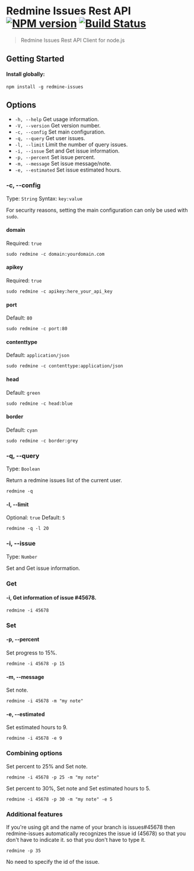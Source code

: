 

# Redmine Issues Rest API [![NPM version][npm-image]][npm-url] [![Build Status][travis-image]][travis-url]

> Redmine Issues Rest API Client for node.js

## Getting Started

#### Install globally:

```
npm install -g redmine-issues
```

## Options

 - `-h, --help`  Get usage information.
 - `-V, --version`  Get version number.
 - `-c, --config`  Set main configuration.
 - `-q, --query`  Get user issues.
 - `-l, --limit`  Limit the number of query issues.
 - `-i, --issue`  Set and Get issue information.
 - `-p, --percent`  Set issue percent.
 - `-m, --message`  Set issue message/note.
 - `-e, --estimated`  Set issue estimated hours.


### -c, --config
Type: `String`
Syntax: `key:value`

For security reasons, setting the main configuration can only be used with `sudo`.

#### domain
Required: `true`
```
sudo redmine -c domain:yourdomain.com
```

#### apikey
Required: `true`
```
sudo redmine -c apikey:here_your_api_key
```

#### port
Default: `80`
```
sudo redmine -c port:80
```

#### contenttype
Default: `application/json`
```
sudo redmine -c contenttype:application/json
```

#### head
Default: `green`
```
sudo redmine -c head:blue
```

#### border
Default: `cyan`
```
sudo redmine -c border:grey
```

### -q, --query
Type: `Boolean`

Return a redmine issues list of the current user.

```
redmine -q
```

#### -l, --limit
Optional: `true`
Default: `5`
```
redmine -q -l 20
```

### -i, --issue
Type: `Number`

Set and Get issue information.

### Get

#### -i, Get information of issue #45678.

```
redmine -i 45678
```

### Set

#### -p, --percent
Set progress to 15%.

```
redmine -i 45678 -p 15
```

#### -m, --message
Set note.

```
redmine -i 45678 -m "my note"
```

#### -e, --estimated
Set estimated hours to 9.

```
redmine -i 45678 -e 9
```

### Combining options

Set percent to 25% and Set note.

```
redmine -i 45678 -p 25 -m "my note"
```

Set percent to 30%, Set note and Set estimated hours to 5.

```
redmine -i 45678 -p 30 -m "my note" -e 5
```

### Additional features

If you're using git and the name of your branch is issues#45678 then redmine-issues automatically recognizes the issue id (45678) so that you don't have to indicate it.
so that you don't have to type it.

```
redmine -p 35
```

No need to specify the id of the issue.


[downloads-image]: http://img.shields.io/npm/dm/redmine-issues.svg
[npm-url]: https://www.npmjs.org/package/redmine-issues
[npm-image]: http://img.shields.io/npm/v/redmine-issues.svg

[travis-url]: https://travis-ci.org/jansanchez/redmine-issues
[travis-image]: http://img.shields.io/travis/jansanchez/redmine-issues.svg

